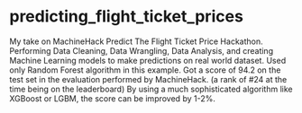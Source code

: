 # predicting_flight_ticket_prices
My take on  MachineHack Predict The Flight Ticket Price Hackathon. Performing Data Cleaning, Data Wrangling, Data Analysis, and creating Machine Learning models to make predictions on real world dataset.
Used only Random Forest algorithm in this example. 
Got a score of 94.2 on the test set in the evaluation performed by MachineHack. (a rank of #24 at the time being on the leaderboard) 
By using a much sophisticated algorithm like XGBoost or LGBM, the score can be improved by 1-2%.
